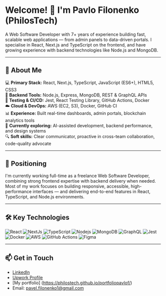 # Welcome! 👋 I'm Pavlo Filonenko (PhilosTech)
A Web Software Developer with 7+ years of experience building fast, scalable web applications — from admin panels to data-driven portals. I specialise in React, Next.js and TypeScript on the frontend, and have growing experience with backend technologies like Node.js and MongoDB.

---

## 🔧 About Me

💻 **Primary Stack:** React, Next.js, TypeScript, JavaScript (ES6+), HTML5, CSS3  
🔁 **Backend Tools:** Node.js, Express, MongoDB, REST & GraphQL APIs  
🧪 **Testing & CI/CD:** Jest, React Testing Library, GitHub Actions, Docker  
☁️ **Cloud & DevOps:** AWS (EC2, S3), Docker, GitHub CI  
📊 **Experience:** Built real-time dashboards, admin portals, blockchain analytics tools  
🚀 **Currently exploring:** AI-assisted development, backend performance, and design systems  
🔍 **Soft skills:** Clear communicator, proactive in cross-team collaboration, code-quality advocate

---

## 📌 Positioning

I'm currently working full-time as a freelance Web Software Developer, combining strong frontend expertise with backend delivery when needed. Most of my work focuses on building responsive, accessible, high-performance interfaces — and delivering end-to-end features in React, TypeScript, and Node.js environments.

---

## 🛠 Key Technologies

<p>
<img alt="React" src="https://img.shields.io/badge/React-20232A?style=for-the-badge&logo=react&logoColor=61DAFB"/>
<img alt="NextJs" src="https://img.shields.io/badge/Next-black?style=for-the-badge&logo=next.js&logoColor=white"/>
<img alt="TypeScript" src="https://img.shields.io/badge/TypeScript-007acc?style=for-the-badge&logo=typescript&logoColor=white"/>
<img alt="Nodejs" src="https://img.shields.io/badge/-Node.js-339933?style=for-the-badge&logo=nodedotjs&logoColor=white"/>
<img alt="MongoDB" src="https://img.shields.io/badge/MongoDB-4DB33D?style=for-the-badge&logo=mongodb&logoColor=white"/>
<img alt="GraphQL" src="https://img.shields.io/badge/-GraphQL-E10098?style=for-the-badge&logo=graphql&logoColor=white"/>
<img alt="Jest" src="https://img.shields.io/badge/-Jest-C21325?style=for-the-badge&logo=jest&logoColor=white"/>
<img alt="Docker" src="https://img.shields.io/badge/Docker-2496ED?style=for-the-badge&logo=docker&logoColor=white"/>
<img alt="AWS" src="https://img.shields.io/badge/AWS-FF9900?style=for-the-badge&logo=amazonaws&logoColor=white"/>
<img alt="GitHub Actions" src="https://img.shields.io/badge/GitHub_Actions-2088FF?style=for-the-badge&logo=github-actions&logoColor=white"/>
<img alt="Figma" src="https://img.shields.io/badge/-Figma-F24E1E?style=for-the-badge&logo=figma&logoColor=white"/>
</p>

---

## 📫 Get in Touch

- [LinkedIn](https://www.linkedin.com/in/pavlo-filonenko-65278820a/)  
- [Upwork Profile](https://www.upwork.com/freelancers/~01429d4fb1b223f005)
- [My portfolio] (https://philostech.github.io/portfoliopavlof/)
- Email: pavel.filonenko1@gmail.com
